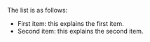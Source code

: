   The list is as follows:

  - First item: this explains the first item.
  - Second item: this explains the second item.